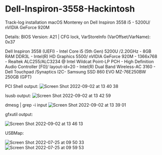 # Dell-Inspiron-3558-Hackintosh
Track-log installation macOS Monterey on Dell Inspiron 3558 i5 - 5200U/ nVIDIA GeForce 920M

Details:
BIOS Version: A21 | CFG lock, VarStoreInfo (VarOffset/VarName): 0x37

Dell Inspiron 3558 (UEFI) - Intel Core i5 (5th Gen) 5200U /2.20GHz - 8GB RAM DDR3L - Intel(R) HD Graphics 5500/ nVIDIA GeForce 920M - 1366x768 - Realtek ALC255/ALC3234 @ Intel Wildcat Point-LP PCH - High Definition Audio Controller [F0]/ layout-id=20 - Intel(R) Dual Band Wireless-AC 3160 - Dell Touchpad /Synaptics I2C- Samsung SSD 860 EVO MZ-76E250BW 250GB (GPT)

PCI Shell output:
![Screen Shot 2022-09-02 at 13 40 38](https://user-images.githubusercontent.com/39668756/188074661-c4aa71bf-909f-41b9-8406-22ffb3105aaa.png)

lsusb output:
![Screen Shot 2022-09-02 at 13 42 59](https://user-images.githubusercontent.com/39668756/188075104-54f351e4-147b-45b5-9c46-4073e5a07d89.png)

             
dmesg | grep -i input
![Screen Shot 2022-09-02 at 13 39 01](https://user-images.githubusercontent.com/39668756/188074365-41d3e164-aabd-45cb-ad18-22d5d6e06e2a.png)

gfxutil output:

![Screen Shot 2022-09-02 at 13 46 13](https://user-images.githubusercontent.com/39668756/188075577-68c62315-991f-4e4f-9adf-84b469c8f16e.png)

USBMap:

![Screen Shot 2022-07-25 at 09 50 33](https://user-images.githubusercontent.com/39668756/188075843-e473a61f-a012-400e-812f-fce459ab7f79.png)
![Screen Shot 2022-07-25 at 09 59 53](https://user-images.githubusercontent.com/39668756/188075849-7d5e98cc-9804-47a6-945b-9dddcc32e0a5.png)
